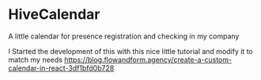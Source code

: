 # HiveCalendar
A little calendar for presence registration and checking in my company

I Started the development of this with this nice little tutorial and modify it to match my needs
https://blog.flowandform.agency/create-a-custom-calendar-in-react-3df1bfd0b728
